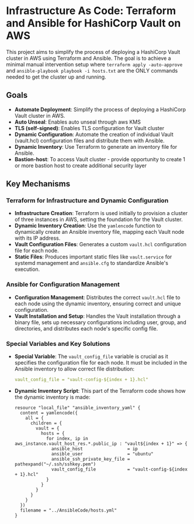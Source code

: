 # Infrastructure As Code: Terraform and Ansible for HashiCorp Vault on AWS

This project aims to simplify the process of deploying a HashiCorp Vault cluster in AWS using Terraform and Ansible. The goal is to achieve a minimal manual intervention setup where `terraform apply -auto-approve` and `ansible-playbook playbook -i hosts.txt` are the ONLY commands needed to get the cluster up and running.

## Goals

- **Automate Deployment**: Simplify the process of deploying a HashiCorp Vault cluster in AWS.
- **Auto Unseal**: Enables auto unseal through aws KMS
- **TLS (self-signed)**: Enables TLS configuration for Vault cluster 
- **Dynamic Configuration**: Automate the creation of individual Vault (vault.hcl) configuration files and distribute them with Ansible.
- **Dynamic Inventory**: Use Terraform to generate an inventory file for Ansible.
- **Bastion-host**: To access Vault cluster - provide opportunity to create 1 or more bastion host to create additional security layer

## Key Mechanisms

### Terraform for Infrastructure and Dynamic Configuration

- **Infrastructure Creation**: Terraform is used initially to provision a cluster of three instances in AWS, setting the foundation for the Vault cluster.
- **Dynamic Inventory Creation**: Use the `yamlencode` function to dynamically create an Ansible inventory file, mapping each Vault node with its IP address.
- **Vault Configuration Files**: Generates a custom `vault.hcl` configuration file for each node.
- **Static Files**: Produces important static files like `vault.service` for systemd management and `ansible.cfg` to standardize Ansible's execution.

### Ansible for Configuration Management

- **Configuration Management**: Distributes the correct `vault.hcl` file to each node using the dynamic inventory, ensuring correct and unique configuration.
- **Vault Installation and Setup**: Handles the Vault installation through a binary file, sets up necessary configurations including user, group, and directories, and distributes each node's specific config file.

### Special Variables and Key Solutions

- **Special Variable**: The `vault_config_file` variable is crucial as it specifies the configuration file for each node. It must be included in the Ansible inventory to allow correct file distribution:

    ```yaml
    vault_config_file = "vault-config-${index + 1}.hcl"
    ```

- **Dynamic Inventory Script**: This part of the Terraform code shows how the dynamic inventory is made:
    ```hcl
    resource "local_file" "ansible_inventory_yaml" {
      content = yamlencode({
        all = {
          children = {
            vault = {
              hosts = {
                for index, ip in aws_instance.vault_host_res.*.public_ip : "vault${index + 1}" => {
                  ansible_host                 = ip
                  ansible_user                 = "ubuntu"
                  ansible_ssh_private_key_file = pathexpand("~/.ssh/sshkey.pem")
                  vault_config_file            = "vault-config-${index + 1}.hcl"
                }
              }
            }
          }
        }
      })
      filename = "../AnsibleCode/hosts.yml"
    }
    ```
